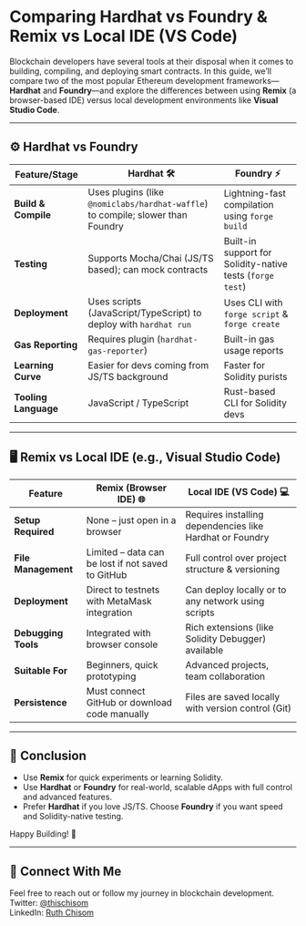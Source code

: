 # Comparing Hardhat vs Foundry & Remix vs Local IDE (VS Code)

Blockchain developers have several tools at their disposal when it comes to building, compiling, and deploying smart contracts. In this guide, we’ll compare two of the most popular Ethereum development frameworks—**Hardhat** and **Foundry**—and explore the differences between using **Remix** (a browser-based IDE) versus local development environments like **Visual Studio Code**.

---

## ⚙️ Hardhat vs Foundry

| Feature/Stage          | Hardhat 🛠️                                   | Foundry ⚡                                  |
|------------------------|----------------------------------------------|--------------------------------------------|
| **Build & Compile**    | Uses plugins (like `@nomiclabs/hardhat-waffle`) to compile; slower than Foundry | Lightning-fast compilation using `forge build` |
| **Testing**            | Supports Mocha/Chai (JS/TS based); can mock contracts | Built-in support for Solidity-native tests (`forge test`) |
| **Deployment**         | Uses scripts (JavaScript/TypeScript) to deploy with `hardhat run` | Uses CLI with `forge script` & `forge create` |
| **Gas Reporting**      | Requires plugin (`hardhat-gas-reporter`)     | Built-in gas usage reports                 |
| **Learning Curve**     | Easier for devs coming from JS/TS background | Faster for Solidity purists                |
| **Tooling Language**   | JavaScript / TypeScript                      | Rust-based CLI for Solidity devs           |

---

## 🖥️ Remix vs Local IDE (e.g., Visual Studio Code)

| Feature                | Remix (Browser IDE) 🌐                       | Local IDE (VS Code) 💻                     |
|------------------------|----------------------------------------------|--------------------------------------------|
| **Setup Required**     | None – just open in a browser                | Requires installing dependencies like Hardhat or Foundry |
| **File Management**    | Limited – data can be lost if not saved to GitHub | Full control over project structure & versioning |
| **Deployment**         | Direct to testnets with MetaMask integration | Can deploy locally or to any network using scripts |
| **Debugging Tools**    | Integrated with browser console              | Rich extensions (like Solidity Debugger) available |
| **Suitable For**       | Beginners, quick prototyping                 | Advanced projects, team collaboration      |
| **Persistence**        | Must connect GitHub or download code manually | Files are saved locally with version control (Git) |

---

## 🧠 Conclusion

- Use **Remix** for quick experiments or learning Solidity.
- Use **Hardhat** or **Foundry** for real-world, scalable dApps with full control and advanced features.
- Prefer **Hardhat** if you love JS/TS. Choose **Foundry** if you want speed and Solidity-native testing.

Happy Building! 🚀

---

## 📌 Connect With Me

Feel free to reach out or follow my journey in blockchain development.  
Twitter: [@thischisom](https://x.com/thischisom)  
LinkedIn: [Ruth Chisom](https://linkedin.com/in/ruthchisom)
